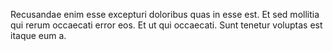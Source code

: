 Recusandae enim esse excepturi doloribus quas in esse est. Et sed mollitia qui rerum occaecati error eos. Et ut qui occaecati. Sunt tenetur voluptas est itaque eum a.